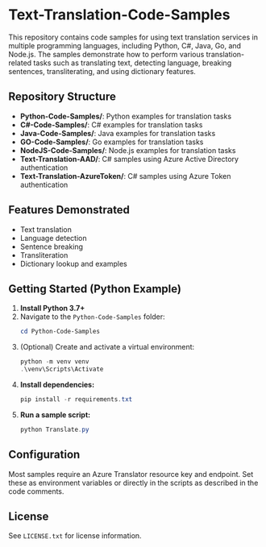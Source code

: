 # Text-Translation-Code-Samples

This repository contains code samples for using text translation services in multiple programming languages, including Python, C#, Java, Go, and Node.js. The samples demonstrate how to perform various translation-related tasks such as translating text, detecting language, breaking sentences, transliterating, and using dictionary features.

## Repository Structure

- **Python-Code-Samples/**: Python examples for translation tasks
- **C#-Code-Samples/**: C# examples for translation tasks
- **Java-Code-Samples/**: Java examples for translation tasks
- **GO-Code-Samples/**: Go examples for translation tasks
- **NodeJS-Code-Samples/**: Node.js examples for translation tasks
- **Text-Translation-AAD/**: C# samples using Azure Active Directory authentication
- **Text-Translation-AzureToken/**: C# samples using Azure Token authentication

## Features Demonstrated
- Text translation
- Language detection
- Sentence breaking
- Transliteration
- Dictionary lookup and examples

## Getting Started (Python Example)

1. **Install Python 3.7+**
2. Navigate to the `Python-Code-Samples` folder:
   ```powershell
   cd Python-Code-Samples
   ```
3. (Optional) Create and activate a virtual environment:
   ```powershell
   python -m venv venv
   .\venv\Scripts\Activate
   ```
4. **Install dependencies:**
   ```powershell
   pip install -r requirements.txt
   ```
5. **Run a sample script:**
   ```powershell
   python Translate.py
   ```

## Configuration

Most samples require an Azure Translator resource key and endpoint. Set these as environment variables or directly in the scripts as described in the code comments.

## License

See `LICENSE.txt` for license information.
